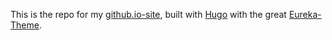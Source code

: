 This is the repo for my [github.io-site](https://flouhl.github.io), built with [Hugo](https://github.com/gohugi=oio/hugo) with the great [Eureka-Theme](https://github.com/wangcheng/hugo-eureka).